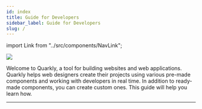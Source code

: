 ```yaml
---
id: index
title: Guide for Developers
sidebar_label: Guide for Developers
slug: /
---
```


import Link from "../src/components/NavLink";

![](/img/header-illustration.png)

Welcome to Quarkly, a tool for building websites and web applications. Quarkly helps web designers create their projects using various pre-made components and working with developers in real time. In addition to ready-made components, you can create custom ones. This guide will help you learn how.

<Link
    href="/welcome"
    icon="🖐"
    name="Welcome to Quarkly"
/>

<Link
    href="/getting-started"
    icon="🏃‍♀️"
    name="Getting Started"
/>

<Link
    href="/components/overview"
    icon="💠"
    name="Components"
    links={[
        {
            name: 'Creating',
            href: '/components/creating',
        },
        {
            name: 'Importing',
            href: '/components/importing',
        },
        {
            name: 'Structure',
            href: '/components/structure',
        },
        {
            name: 'Atomize',
            href: '/components/atomize/overview',
        },
        {
            name: 'Project API',
            href: '/components/project-api/overview',
        },
        {
            name: 'Properties',
            href: '/components/properties/overview',
        },
        {
            name: 'Overrides',
            href: '/components/overrides/overview',
        },
    ]}
/>

<Link
    href="/tutorials/overview"
    icon="🎓"
    name="Tutorials"
    links={[
        {
            name: 'Create a Counter',
            href: '/tutorials/create-a-counter',
        },
        {
            name: 'Create component (from NPM)',
            href: '/tutorials/create-component-from-npm',
        },
        {
            name: 'Create Card component',
            href: '/tutorials/create-card-component',
        },
        {
            name: 'Make a Staff Files (with Airtable)',
            href: '/tutorials/make-a-staff-files',
        },
        {
            name: 'Make an Entertaining App',
            href: '/tutorials/create-an-entertaining-app',
        },
    ]}
/>

<Link
    href="/how-to/overview"
    icon="📋"
    name="How-to's"
    links={[
        {
            name: 'How to Get the Component сontent',
            href: '/how-to/component-content',
        },
        {
            name: 'How to Process Events',
            href: '/how-to/process-events',
        },
        {
            name: 'How to create keyframe animations',
            href: '/how-to/keyframe-animation',
        },
    ]}
/>

<Link
    href="/faq/overview"
    icon="❓"
    name="FAQ's"
    links={[
        {
            name: 'General',
            href: '/faq/general',
        },
        {
            name: 'Styling',
            href: '/faq/atomize',
        },
        {
            name: 'Overrides',
            href: '/faq/overrides',
        },
        {
            name: 'Properties',
            href: '/faq/properties',
        },
    ]}
/>

<Link
    href="/resources"
    icon="🧩"
    name="Resources"
/>

---
